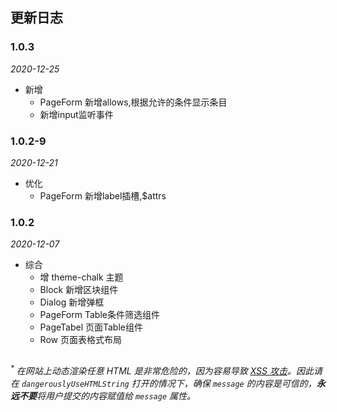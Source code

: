 ## 更新日志

### 1.0.3

*2020-12-25*

- 新增
  - PageForm 新增allows,根据允许的条件显示条目
  - 新增input监听事件
  
### 1.0.2-9

*2020-12-21*

- 优化
  - PageForm 新增label插槽,$attrs
  
### 1.0.2

*2020-12-07*

- 综合
  - 增 theme-chalk 主题
  - Block 新增区块组件
  - Dialog 新增弹框
  - PageForm Table条件筛选组件
  - PageTabel 页面Table组件
  - Row 页面表格式布局

##
<i><sup>*</sup> 在网站上动态渲染任意 HTML 是非常危险的，因为容易导致 [XSS 攻击](https://en.wikipedia.org/wiki/Cross-site_scripting)。因此请在 `dangerouslyUseHTMLString` 打开的情况下，确保 `message` 的内容是可信的，**永远不要**将用户提交的内容赋值给 `message` 属性。</i>
